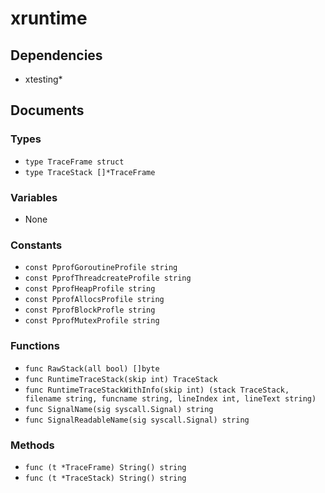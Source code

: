 # xruntime

## Dependencies

+ xtesting*

## Documents

### Types

+ `type TraceFrame struct`
+ `type TraceStack []*TraceFrame`

### Variables

+ None

### Constants

+ `const PprofGoroutineProfile string`
+ `const PprofThreadcreateProfile string`
+ `const PprofHeapProfile string`
+ `const PprofAllocsProfile string`
+ `const PprofBlockProfle string`
+ `const PprofMutexProfile string`

### Functions

+ `func RawStack(all bool) []byte`
+ `func RuntimeTraceStack(skip int) TraceStack`
+ `func RuntimeTraceStackWithInfo(skip int) (stack TraceStack, filename string, funcname string, lineIndex int, lineText string)`
+ `func SignalName(sig syscall.Signal) string`
+ `func SignalReadableName(sig syscall.Signal) string`

### Methods

+ `func (t *TraceFrame) String() string`
+ `func (t *TraceStack) String() string`
